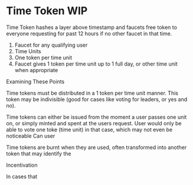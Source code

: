 # Time Token WIP
Time Token hashes a layer above timestamp and faucets free token to everyone requesting for past 12 hours if no other faucet in that time. 

 1. Faucet for any qualifying user
 2. Time Units
3. One token per time unit
 4. Faucet gives 1 token per time unit up to 1 full day, or other time unit when appropriate

Examining These Points

Time tokens must be distributed in a 1 token per time unit manner. This token may be indivisible (good for cases like voting for leaders, or yes and no). 



Time tokens can either be issued from the moment a user passes one unit on, or simply minted and spent at the users request. User would only be able to vote one toke (time unit) in that case, which may not even be noticeable 
Can user 


Time tokens are burnt when they are used, often transformed into another token that may identify the 




Incentivation

In cases that 
<!--stackedit_data:
eyJoaXN0b3J5IjpbLTgwNjgxODIzNCwtMTY5OTk5ODIzNCwtMj
U0OTg0ODUyLC0zNDg4MDczNDAsMzg5NTExNDY5LC05MTY3OTY4
NDgsLTgxODE2ODg0NSwxMTQxNjgxMjk1XX0=
-->